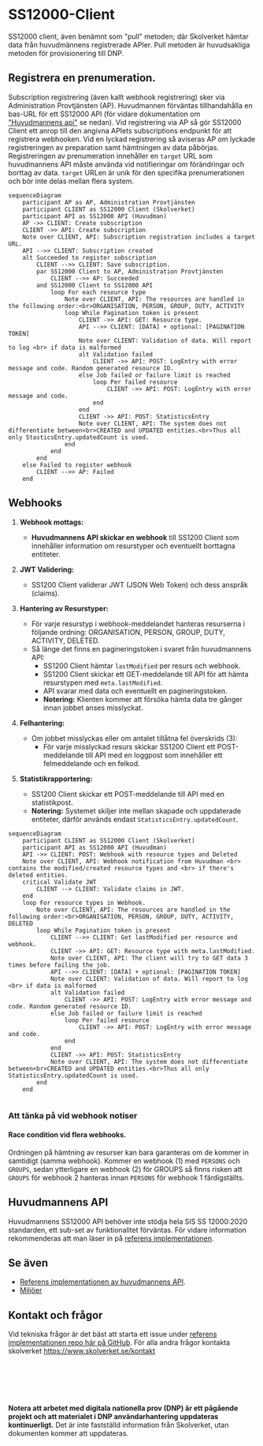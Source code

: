 # SS12000-Client

SS12000 client, även benämnt som "pull" metoden; där Skolverket hämtar data från huvudmännens registrerade APIer. 
Pull metoden är huvudsakliga metoden för provisionering till DNP. 

## Registrera en prenumeration.
Subscription registrering (även kallt webhook registrering) sker via Administration Provtjänsten (AP). 
Huvudmannen förväntas tillhandahålla en bas-URL för ett SS12000 API (för vidare dokumentation om ["Huvudmannens api"](#huvudmannens-api) se nedan). 
Vid registrering via AP så gör SS12000 Client ett anrop till den angivna APIets subscriptions endpunkt för att registrera webhooken. 
Vid en lyckad registrering så aviseras AP om lyckade registreringen av preparation samt hämtningen av data påbörjas.  
Registreringen av prenumeration innehåller en `target` URL som huvudmannens API måste använda vid notifieringar om förändringar och borttag av data.
`target` URLen är unik för den specifika prenumerationen och bör inte delas mellan flera system. 


```mermaid
sequenceDiagram
    participant AP as AP, Administration Provtjänsten
    participant CLIENT as SS12000 Client (Skolverket)
    participant API as SS12000 API (Huvudman)
    AP ->> CLIENT: Create subscription
    CLIENT ->> API: Create subscription
    Note over CLIENT, API: Subscription registration includes a target URL.
    API -->> CLIENT: Subscription created
    alt Succeeded to register subscription
        CLIENT -->> CLIENT: Save subscription.
        par SS12000 Client to AP, Administration Provtjänsten
            CLIENT -->> AP: Succeeded
        and SS12000 Client to SS12000 API
            loop For each resource type
                Note over CLIENT, API: The resources are handled in the following order:<br>ORGANISATION, PERSON, GROUP, DUTY, ACTIVITY
                loop While Pagination token is present
                    CLIENT ->> API: GET: Resource type.
                    API -->> CLIENT: [DATA] + optional: [PAGINATION TOKEN]
                    Note over CLIENT: Validation of data. Will report to log <br> if data is malformed
                    alt Validation failed
                        CLIENT ->> API: POST: LogEntry with error message and code. Random generated resource ID.
                    else Job failed or failure limit is reached
                        loop Per failed resource
                            CLIENT ->> API: POST: LogEntry with error message and code.
                        end
                    end
                    CLIENT ->> API: POST: StatisticsEntry
                    Note over CLIENT, API: The system does not differentiate between<br>CREATED and UPDATED entities.<br>Thus all only StasticsEntry.updatedCount is used.
                end
            end
        end
    else Failed to register webhook
        CLIENT -->> AP: Failed
    end
```

## Webhooks

1. **Webhook mottags:**
   - **Huvudmannens API skickar en webhook** till SS1200 Client som innehåller information om resurstyper och eventuellt borttagna entiteter.

2. **JWT Validering:**
   - SS1200 Client validerar JWT (JSON Web Token) och dess anspråk (claims).

3. **Hantering av Resurstyper:**
   - För varje resurstyp i webhook-meddelandet hanteras resurserna i följande ordning: ORGANISATION, PERSON, GROUP, DUTY, ACTIVITY, DELETED.
   - Så länge det finns en pagineringstoken i svaret från huvudmannens API:
      - SS1200 Client hämtar `lastModified` per resurs och webhook.
      - SS1200 Client skickar ett GET-meddelande till API för att hämta resurstypen med `meta.lastModified`.
      - API svarar med data och eventuellt en pagineringstoken.
      - **Notering:** Klienten kommer att försöka hämta data tre gånger innan jobbet anses misslyckat.

4. **Felhantering:**
   - Om jobbet misslyckas eller om antalet tillåtna fel överskrids (3):
      - För varje misslyckad resurs skickar SS1200 Client ett POST-meddelande till API med en loggpost som innehåller ett felmeddelande och en felkod.

5. **Statistikrapportering:**
   - SS1200 Client skickar ett POST-meddelande till API med en statistikpost.
   - **Notering:** Systemet skiljer inte mellan skapade och uppdaterade entiteter, därför används endast `StatisticsEntry.updatedCount`.


```mermaid
sequenceDiagram
    participant CLIENT as SS12000 Client (Skolverket)
    participant API as SS12000 API (Huvudman)
    API ->> CLIENT: POST: Webhook with resource types and Deleted
    Note over CLIENT, API: Webhook notification from Huvudman <br> contains the modified/created resource types and <br> if there's deleted entities.
    critical Validate JWT
        CLIENT --> CLIENT: Validate claims in JWT.
    end
    loop For resource types in Webhook.
        Note over CLIENT, API: The resources are handled in the following order:<br>ORGANISATION, PERSON, GROUP, DUTY, ACTIVITY, DELETED
        loop While Pagination token is present
            CLIENT -->> CLIENT: Get lastModified per resource and webhook.
            CLIENT ->> API: GET: Resource type with meta.lastModified.
            Note over CLIENT, API: The client will try to GET data 3 times before failing the job. 
            API -->> CLIENT: [DATA] + optional: [PAGINATION TOKEN]
            Note over CLIENT: Validation of data. Will report to log <br> if data is malformed
            alt Validation failed
                CLIENT ->> API: POST: LogEntry with error message and code. Random generated resource ID.
            else Job failed or failure limit is reached
                loop Per failed resource
                    CLIENT ->> API: POST: LogEntry with error message and code.
                end
            end
            CLIENT ->> API: POST: StatisticsEntry
            Note over CLIENT, API: The system does not differentiate between<br>CREATED and UPDATED entities.<br>Thus all only StatisticsEntry.updatedCount is used.
        end
    end
    
```


### Att tänka på vid webhook notiser

#### Race condition vid flera webhooks. 
Ordningen på hämtning av resurser kan bara garanteras om de kommer in samtidigt (samma webhook). Kommer en webhook (1) med ``PERSONS`` och ``GROUPS``, 
sedan ytterligare en webhook (2) för GROUPS så finns risken att ``GROUPS`` för webhook 2 hanteras innan ``PERSONS`` för webhook 1 färdigställts. 

## Huvudmannens API
Huvudmannens SS12000 API behöver inte stödja hela SIS SS 12000:2020 standarden, ett sub-set av funktionalitet förväntas. 
För vidare information rekommenderas att man läser in på [referens implementationen](https://github.com/skolverket/dnp-ss12000-reference-api). 
  
## Se även 
* [Referens implementationen av huvudmannens API](https://github.com/skolverket/dnp-ss12000-reference-api).
* [Miljöer](../environments.md)

## Kontakt och frågor
Vid tekniska frågor är det bäst att starta ett issue under [referens implementationen repo här på GitHub](https://github.com/skolverket/dnp-ss12000-reference-api). 
För alla andra frågor kontakta skolverket https://www.skolverket.se/kontakt
  

<br><br><br><br><br>
**Notera att arbetet med digitala nationella prov (DNP) är ett pågående projekt och att
materialet i DNP användarhantering uppdateras kontinuerligt.** Det är inte fastställd
information från Skolverket, utan dokumenten kommer att uppdateras.
